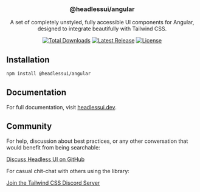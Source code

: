 <h3 align="center">
  @headlessui/angular
</h3>

<p align="center">
  A set of completely unstyled, fully accessible UI components for Angular, designed to integrate
  beautifully with Tailwind CSS.
</p>

<p align="center">
  <a href="https://www.npmjs.com/package/@headlessui/angular"><img src="https://img.shields.io/npm/dt/@headlessui/angular.svg" alt="Total Downloads"></a>
  <a href="https://github.com/tailwindlabs/headlessui/releases"><img src="https://img.shields.io/npm/v/@headlessui/angular.svg" alt="Latest Release"></a>
  <a href="https://github.com/tailwindlabs/headlessui/blob/main/LICENSE"><img src="https://img.shields.io/npm/l/@headlessui/angular.svg" alt="License"></a>
</p>

## Installation

```sh
npm install @headlessui/angular
```

## Documentation

For full documentation, visit [headlessui.dev](https://headlessui.dev/angular/menu).

## Community

For help, discussion about best practices, or any other conversation that would benefit from being searchable:

[Discuss Headless UI on GitHub](https://github.com/tailwindlabs/headlessui/discussions)

For casual chit-chat with others using the library:

[Join the Tailwind CSS Discord Server](https://discord.gg/7NF8GNe)
